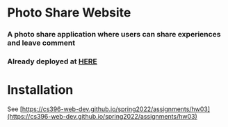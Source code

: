 Photo Share Website
=============
### A photo share application where users can share experiences and leave comment<br/> 
### Already deployed at [HERE](https://photo-app-dy.herokuapp.com/)


Installation
=============
See [https://cs396-web-dev.github.io/spring2022/assignments/hw03](https://cs396-web-dev.github.io/spring2022/assignments/hw03)
